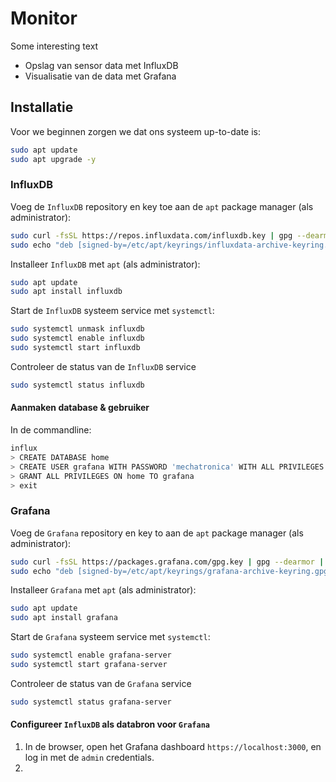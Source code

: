 # Monitor
Some interesting text

- Opslag van sensor data met InfluxDB
- Visualisatie van de data met Grafana

## Installatie
Voor we beginnen zorgen we dat ons systeem up-to-date is:
```sh
sudo apt update
sudo apt upgrade -y
```
### InfluxDB

Voeg de `InfluxDB` repository en key toe aan de `apt` package manager (als administrator):
```sh
sudo curl -fsSL https://repos.influxdata.com/influxdb.key | gpg --dearmor | sudo tee /etc/apt/keyrings/influxdata-archive-keyring.gpg > /dev/null
sudo echo "deb [signed-by=/etc/apt/keyrings/influxdata-archive-keyring.gpg] https://repos.influxdata.com/debian $(lsb_release -cs) stable" | sudo tee /etc/apt/sources.list.d/influxdb.list
```
Installeer `InfluxDB` met `apt` (als administrator):
```sh
sudo apt update
sudo apt install influxdb
```
Start de `InfluxDB` systeem service met `systemctl`:
```sh
sudo systemctl unmask influxdb
sudo systemctl enable influxdb
sudo systemctl start influxdb
```
Controleer de status van de `InfluxDB` service
```sh
sudo systemctl status influxdb
```
#### Aanmaken database & gebruiker
In de commandline:
```sh
influx
> CREATE DATABASE home
> CREATE USER grafana WITH PASSWORD 'mechatronica' WITH ALL PRIVILEGES
> GRANT ALL PRIVILEGES ON home TO grafana
> exit
```

### Grafana

Voeg de `Grafana` repository en key to aan de `apt` package manager (als administrator):
```sh
sudo curl -fsSL https://packages.grafana.com/gpg.key | gpg --dearmor | sudo tee /etc/apt/keyrings/grafana-archive-keyring.gpg > /dev/null
sudo echo "deb [signed-by=/etc/apt/keyrings/grafana-archive-keyring.gpg] https://packages.grafana.com/oss/deb stable main" | sudo tee /etc/apt/sources.list.d/grafana.list
```
Installeer `Grafana` met `apt` (als administrator):
```sh
sudo apt update
sudo apt install grafana
```
Start de `Grafana` systeem service met `systemctl`:
```sh
sudo systemctl enable grafana-server
sudo systemctl start grafana-server
```
Controleer de status van de `Grafana` service
```sh
sudo systemctl status grafana-server
```

#### Configureer `InfluxDB` als databron voor `Grafana`
1) In de browser, open het Grafana dashboard `https://localhost:3000`, en log in met de `admin` credentials.
2) 